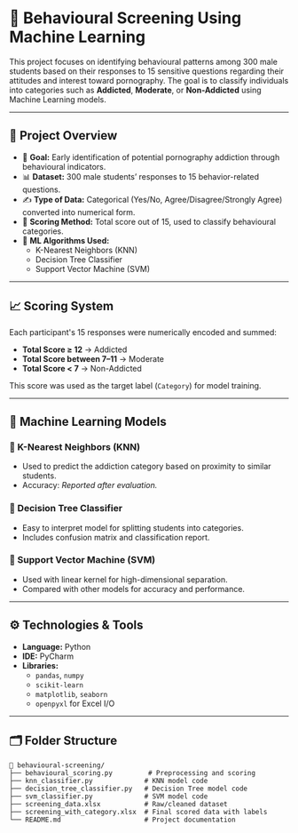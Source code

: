 # 🧠 Behavioural Screening Using Machine Learning

This project focuses on identifying behavioural patterns among 300 male students based on their responses to 15 sensitive questions regarding their attitudes and interest toward pornography. The goal is to classify individuals into categories such as **Addicted**, **Moderate**, or **Non-Addicted** using Machine Learning models.

---

## 📂 Project Overview

- 🎯 **Goal:** Early identification of potential pornography addiction through behavioural indicators.
- 📊 **Dataset:** 300 male students’ responses to 15 behavior-related questions.
- ✍️ **Type of Data:** Categorical (Yes/No, Agree/Disagree/Strongly Agree) converted into numerical form.
- 🧮 **Scoring Method:** Total score out of 15, used to classify behavioural categories.
- 🤖 **ML Algorithms Used:**
  - K-Nearest Neighbors (KNN)
  - Decision Tree Classifier
  - Support Vector Machine (SVM)

---

## 📈 Scoring System

Each participant's 15 responses were numerically encoded and summed:

- **Total Score ≥ 12** → Addicted  
- **Total Score between 7–11** → Moderate  
- **Total Score < 7** → Non-Addicted  

This score was used as the target label (`Category`) for model training.

---

## 🧠 Machine Learning Models

### 🔹 K-Nearest Neighbors (KNN)
- Used to predict the addiction category based on proximity to similar students.
- Accuracy: *Reported after evaluation.*

### 🔹 Decision Tree Classifier
- Easy to interpret model for splitting students into categories.
- Includes confusion matrix and classification report.

### 🔹 Support Vector Machine (SVM)
- Used with linear kernel for high-dimensional separation.
- Compared with other models for accuracy and performance.

---

## ⚙️ Technologies & Tools

- **Language:** Python  
- **IDE:** PyCharm  
- **Libraries:**
  - `pandas`, `numpy`
  - `scikit-learn`
  - `matplotlib`, `seaborn`
  - `openpyxl` for Excel I/O

---

## 🗂️ Folder Structure

```plaintext
📁 behavioural-screening/
├── behavioural_scoring.py         # Preprocessing and scoring
├── knn_classifier.py             # KNN model code
├── decision_tree_classifier.py   # Decision Tree model code
├── svm_classifier.py             # SVM model code
├── screening_data.xlsx           # Raw/cleaned dataset
├── screening_with_category.xlsx  # Final scored data with labels
└── README.md                     # Project documentation

